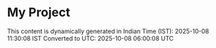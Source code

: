 # My Project

This content is dynamically generated in Indian Time (IST): 2025-10-08 11:30:08 IST
Converted to UTC: 2025-10-08 06:00:08 UTC
